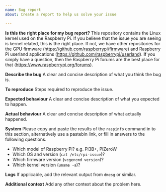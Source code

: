 ```yaml
---
name: Bug report
about: Create a report to help us solve your issue

---
```


**Is this the right place for my bug report?**
This repository contains the Linux kernel used on the Raspberry Pi. If you believe that the issue you are seeing is kernel related, this is the right place. If not, we have other repositories for the GPU firmware (https://github.com/raspberrypi/firmware) and Raspberry Pi userland applications (https://github.com/raspberrypi/userland). If you simply have a question, then the Raspberry Pi forums are the best place for that (https://www.raspberrypi.org/forums).

**Describe the bug**
A clear and concise description of what you think the bug is.

**To reproduce**
Steps required to reproduce the issue.

**Expected behaviour**
A clear and concise description of what you expected to happen.

**Actual behaviour**
A clear and concise description of what actually happened.

**System**
Please copy and paste the results of the `raspinfo` command in to this section, alternatively use a pastebin link, or fill in answers to the following questions.

* Which model of Raspberry Pi? e.g. Pi3B+, PiZeroW
* Which OS and version (`cat /etc/rpi-issue`)?
* Which firmware version (`vcgencmd version`)?
* Which kernel version (`uname -a`)?

**Logs**
If applicable, add the relevant output from `dmesg` or similar.

**Additional context**
Add any other context about the problem here.

